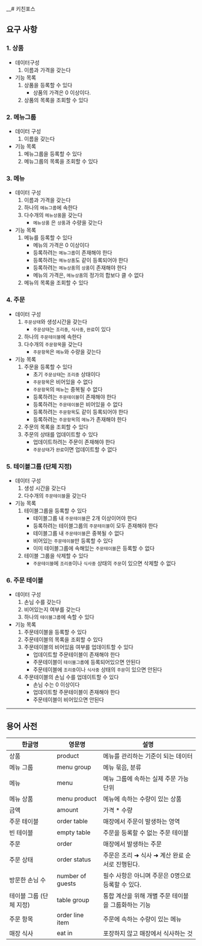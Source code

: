 __# 키친포스

## 요구 사항

### 1. 상품
- 데이터구성
    1. 이름과 가격을 갖는다
- 기능 목록
    1. 상품을 등록할 수 있다
        - 상품의 가격은 0 이상이다.
    2. 상품의 목록을 조회할 수 있다

### 2. 메뉴그룹
- 데이터 구성
    1.  이름을 갖는다
- 기능 목록
    1. 메뉴그룹을 등록할 수 있다
    2. 메뉴그룹의 목록을 조회할 수 있다

### 3. 메뉴
- 데이터 구성
    1. 이름과 가격을 갖는다
    2. 하나의 `메뉴그룹`에 속한다
    3. 다수개의 `메뉴상품`을 갖는다
        - `메뉴상품` 은 `상품`과 수량을 갖는다
- 기능 목록
    1. 메뉴를 등록할 수 있다
        - 메뉴의 가격은 0 이상이다
        - 등록하려는 `메뉴그룹`이 존재해야 한다
        - 등록하려는 `메뉴상품`도 같이 등록되어야 한다
        - 등록하려는 `메뉴상품`의 `상품`이 존재해야 한다
        - 메뉴의 가격은, `메뉴상품`의 정가의 합보다 클 수 없다
    2. 메뉴의 목록을 조회할 수 있다

### 4. 주문
- 데이터 구성
    1. `주문상태`와 생성시간을 갖는다
        - `주문상태`는 `조리중`, `식사중`, `완료`이 있다
    2. 하나의 `주문테이블`에 속한다
    3. 다수개의 `주문항목`을 갖는다
        - `주문항목`은 `메뉴`와 수량을 갖는다
- 기능 목록
    1. 주문을 등록할 수 있다
        - 초기 `주문상태`는 `조리중` 상태이다
        - `주문항목`은 비어있을 수 없다
        - `주문항목`의 `메뉴`는 중복될 수 없다
        - 등록하려는 `주문테이블`이 존재해야 한다
        - 등록하려는 `주문테이블`은 비어있을 수 없다
        - 등록하려는 `주문항목`도 같이 등록되어야 한다
        - 등록하려는 `주문항목`의 `메뉴`가 존재해야 한다
    2. 주문의 목록을 조회할 수 있다
    3. 주문의 상태를 업데이트할 수 있다
        - 업데이트하려는 주문이 존재해야 한다
        - `주문상태`가 `완료`이면 업데이트할 수 없다

### 5. 테이블그룹 (단체 지정)
- 데이터 구성
    1. 생성 시간을 갖는다
    2. 다수개의 `주문테이블`을 갖는다
- 기능 목록
    1. 테이블그룹을 등록할 수 있다
        - 테이블그룹 내 `주문테이블`은 2개 이상이어야 한다
        - 등록하려는 테이블그룹의 `주문테이블`이 모두 존재해야 한다
        - 테이블그룹 내 `주문테이블`은 중복될 수 없다
        - 비어있는 `주문테이블`만 등록할 수 있다
        - 이미 테이블그룹에 속해있는 `주문테이블`은 등록할 수 없다
    3. 테이블 그룹을 삭제할 수 있다
        - `주문테이블`에 `조리중`이나 `식사중` 상태의 `주문`이 있으면 삭제할 수 없다

### 6. 주문 테이블
- 데이터 구성
    1. 손님 수를 갖는다
    2. 비어있는지 여부를 갖는다
    3. 하나의 `테이블그룹`에 속할 수 있다
- 기능 목록
    1. 주문테이블을 등록할 수 있다
    2. 주문테이블의 목록을 조회할 수 있다
    3. 주문테이블의 비어있음 여부를 업데이트할 수 있다
        - 업데이트할 주문테이블이 존재해야 한다
        - 주문테이블이 `테이블그룹`에 등록되어있으면 안된다
        - 주문테이블에 `조리중`이나 `식사중` 상태의 `주문`이 있으면 안된다
    4. 주문테이블의 손님 수를 업데이트할 수 있다
        - 손님 수는 0 이상이다
        - 업데이트할 주문테이블이 존재해야 한다
        - 주문테이블이 비어있으면 안된다

-----

## 용어 사전

| 한글명 | 영문명 | 설명 |
| --- | --- | --- |
| 상품 | product | 메뉴를 관리하는 기준이 되는 데이터 |
| 메뉴 그룹 | menu group | 메뉴 묶음, 분류 |
| 메뉴 | menu | 메뉴 그룹에 속하는 실제 주문 가능 단위 |
| 메뉴 상품 | menu product | 메뉴에 속하는 수량이 있는 상품 |
| 금액 | amount | 가격 * 수량 |
| 주문 테이블 | order table | 매장에서 주문이 발생하는 영역 |
| 빈 테이블 | empty table | 주문을 등록할 수 없는 주문 테이블 |
| 주문 | order | 매장에서 발생하는 주문 |
| 주문 상태 | order status | 주문은 조리 ➜ 식사 ➜ 계산 완료 순서로 진행된다. |
| 방문한 손님 수 | number of guests | 필수 사항은 아니며 주문은 0명으로 등록할 수 있다. |
| 테이블 그룹 (단체 지정) | table group | 통합 계산을 위해 개별 주문 테이블을 그룹화하는 기능 |
| 주문 항목 | order line item | 주문에 속하는 수량이 있는 메뉴 |
| 매장 식사 | eat in | 포장하지 않고 매장에서 식사하는 것 |__